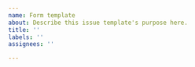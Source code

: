 ```yaml
---
name: Form template
about: Describe this issue template's purpose here.
title: ''
labels: ''
assignees: ''

---
```



